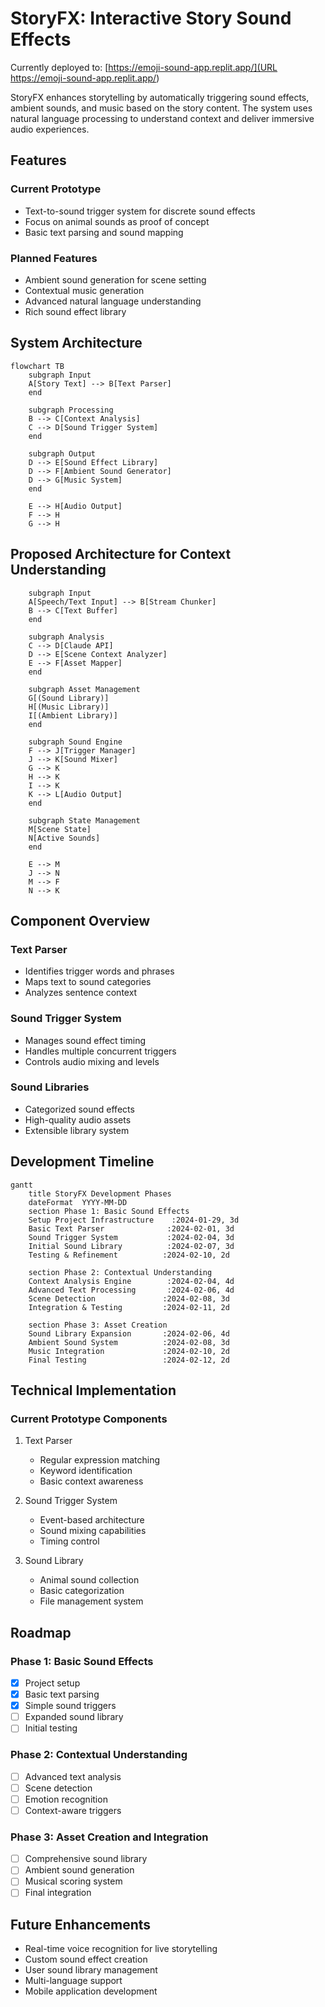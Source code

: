 # StoryFX: Interactive Story Sound Effects

Currently deployed to: [https://emoji-sound-app.replit.app/](URL https://emoji-sound-app.replit.app/)

StoryFX enhances storytelling by automatically triggering sound effects, ambient sounds, and music based on the story content. The system uses natural language processing to understand context and deliver immersive audio experiences.

## Features

### Current Prototype
- Text-to-sound trigger system for discrete sound effects
- Focus on animal sounds as proof of concept
- Basic text parsing and sound mapping

### Planned Features
- Ambient sound generation for scene setting
- Contextual music generation
- Advanced natural language understanding
- Rich sound effect library

## System Architecture

```mermaid
flowchart TB
    subgraph Input
    A[Story Text] --> B[Text Parser]
    end
    
    subgraph Processing
    B --> C[Context Analysis]
    C --> D[Sound Trigger System]
    end
    
    subgraph Output
    D --> E[Sound Effect Library]
    D --> F[Ambient Sound Generator]
    D --> G[Music System]
    end
    
    E --> H[Audio Output]
    F --> H
    G --> H
```
## Proposed Architecture for Context Understanding
```flowchart TB
    subgraph Input
    A[Speech/Text Input] --> B[Stream Chunker]
    B --> C[Text Buffer]
    end
    
    subgraph Analysis
    C --> D[Claude API]
    D --> E[Scene Context Analyzer]
    E --> F[Asset Mapper]
    end
    
    subgraph Asset Management
    G[(Sound Library)]
    H[(Music Library)]
    I[(Ambient Library)]
    end
    
    subgraph Sound Engine
    F --> J[Trigger Manager]
    J --> K[Sound Mixer]
    G --> K
    H --> K
    I --> K
    K --> L[Audio Output]
    end

    subgraph State Management
    M[Scene State]
    N[Active Sounds]
    end
    
    E --> M
    J --> N
    M --> F
    N --> K
```
## Component Overview

### Text Parser
- Identifies trigger words and phrases
- Maps text to sound categories
- Analyzes sentence context

### Sound Trigger System
- Manages sound effect timing
- Handles multiple concurrent triggers
- Controls audio mixing and levels

### Sound Libraries
- Categorized sound effects
- High-quality audio assets
- Extensible library system

## Development Timeline

```mermaid
gantt
    title StoryFX Development Phases
    dateFormat  YYYY-MM-DD
    section Phase 1: Basic Sound Effects
    Setup Project Infrastructure    :2024-01-29, 3d
    Basic Text Parser              :2024-02-01, 3d
    Sound Trigger System           :2024-02-04, 3d
    Initial Sound Library          :2024-02-07, 3d
    Testing & Refinement          :2024-02-10, 2d

    section Phase 2: Contextual Understanding
    Context Analysis Engine        :2024-02-04, 4d
    Advanced Text Processing       :2024-02-06, 4d
    Scene Detection               :2024-02-08, 3d
    Integration & Testing         :2024-02-11, 2d

    section Phase 3: Asset Creation
    Sound Library Expansion       :2024-02-06, 4d
    Ambient Sound System          :2024-02-08, 3d
    Music Integration             :2024-02-10, 2d
    Final Testing                 :2024-02-12, 2d
```

## Technical Implementation

### Current Prototype Components
1. Text Parser
   - Regular expression matching
   - Keyword identification
   - Basic context awareness

2. Sound Trigger System
   - Event-based architecture
   - Sound mixing capabilities
   - Timing control

3. Sound Library
   - Animal sound collection
   - Basic categorization
   - File management system

## Roadmap

### Phase 1: Basic Sound Effects
- [x] Project setup
- [x] Basic text parsing
- [x] Simple sound triggers
- [ ] Expanded sound library
- [ ] Initial testing

### Phase 2: Contextual Understanding
- [ ] Advanced text analysis
- [ ] Scene detection
- [ ] Emotion recognition
- [ ] Context-aware triggers

### Phase 3: Asset Creation and Integration
- [ ] Comprehensive sound library
- [ ] Ambient sound generation
- [ ] Musical scoring system
- [ ] Final integration

## Future Enhancements
- Real-time voice recognition for live storytelling
- Custom sound effect creation
- User sound library management
- Multi-language support
- Mobile application development
